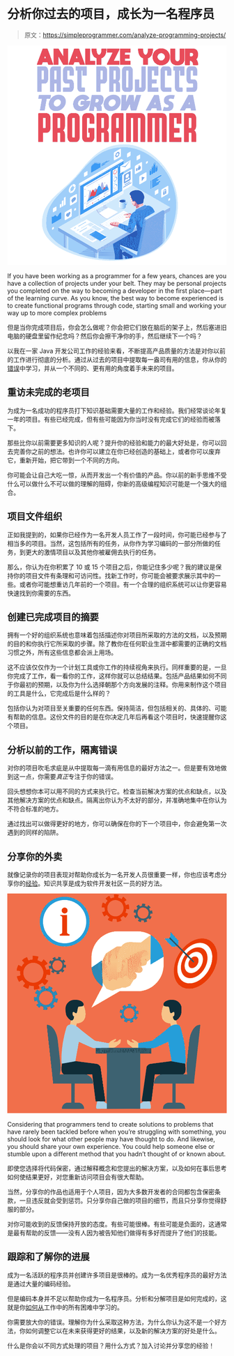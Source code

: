 # 分析你过去的项目，成长为一名程序员

> 原文：<https://simpleprogrammer.com/analyze-programming-projects/>

![](img/8d40d06c94f30ea30ba304d06ee86220.png)

If you have been working as a programmer for a few years, chances are you have a collection of projects under your belt. They may be personal projects you completed on the way to becoming a developer in the first place—part of the learning curve. As you know, the best way to become experienced is to create functional programs through code, starting small and working your way up to more complex problems

但是当你完成项目后，你会怎么做呢？你会把它们放在脑后的架子上，然后塞进旧电脑的硬盘里留作纪念吗？然后你会擦干净你的手，然后继续下一个吗？

以我在一家 Java 开发公司工作的经验来看，不断提高产品质量的方法是对你以前的工作进行彻底的分析。通过从过去的项目中提取每一盎司有用的信息，你从你的[错误](https://simpleprogrammer.com/first-year-programmer-mistakes/)中学习，并从一个不同的、更有用的角度着手未来的项目。

## 重访未完成的老项目

为成为一名成功的程序员打下知识基础需要大量的工作和经验。我们经常谈论年复一年的项目。有些已经完成，但有些可能因为你当时没有完成它们的经验而被落下。

那些比你以前需要更多知识的人呢？提升你的经验和能力的最大好处是，你可以回去完善你之前的想法。也许你可以建立在你已经创造的基础上，或者你可以废弃它，重新开始，把它带到一个不同的方向。

你可能会让自己大吃一惊，从而开发出一个有价值的产品。你以前的新手思维不受什么可以做什么不可以做的理解的阻碍，你新的高级编程知识可能是一个强大的组合。

## 项目文件组织

正如我提到的，如果你已经作为一名开发人员工作了一段时间，你可能已经参与了相当多的项目。当然，这包括所有的任务，从你作为学习编码的一部分所做的任务，到更大的激情项目以及其他你被雇佣去执行的任务。

那么，你认为在你积累了 10 或 15 个项目之后，你能记住多少呢？我的建议是保持你的项目文件有条理和可访问性。找新工作时，你可能会被要求展示其中的一些。或者你可能想重访几年前的一个项目。有一个合理的组织系统可以让你更容易快速找到你需要的东西。

## 创建已完成项目的摘要

拥有一个好的组织系统也意味着包括描述你对项目所采取的方法的文档，以及预期的目的和你执行它所采取的步骤。除了教你在任何职业生涯中都需要的正确的文档习惯之外，所有这些信息都会派上用场。

这不应该仅仅作为一个计划工具或你工作的持续视角来执行。同样重要的是，一旦你完成了工作，看一看你的工作，这样你就可以总结结果。包括产品结果如何不同于你最初的预期，以及你为什么选择朝那个方向发展的注释。你用来制作这个项目的工具是什么，它完成后是什么样的？

包括你认为对项目至关重要的任何东西。保持简洁，但包括相关的、具体的、可能有帮助的信息。这份文件的目的是在你决定几年后再看这个项目时，快速提醒你这个项目。

## 分析以前的工作，隔离错误

对你的项目吹毛求疵是从中提取每一滴有用信息的最好方法之一。但是要有效地做到这一点，你需要*真正*专注于你的错误。

回头想想你本可以用不同的方式来执行它。检查当前解决方案的优点和缺点，以及其他解决方案的优点和缺点。隔离出你认为不太好的部分，并准确地集中在你认为不符合标准的地方。

通过找出可以做得更好的地方，你可以确保在你的下一个项目中，你会避免第一次遇到的同样的陷阱。

## 分享你的外卖

就像记录你的项目表现对帮助你成长为一名开发人员很重要一样，你也应该考虑分享你的[经验](http://www.amazon.com/exec/obidos/ASIN/0596809484/makithecompsi-20)。知识共享是成为软件开发社区一员的好方法。

![](img/2d5518365441acedaff094c540c5145c.png)

Considering that programmers tend to create solutions to problems that have rarely been tackled before when you’re struggling with something, you should look for what other people may have thought to do. And likewise, you should share your own experience. You could help someone else or stumble upon a different method that you hadn’t thought of or known about.

即使您选择将代码保密，通过解释概念和您提出的解决方案，以及如何在事后思考如何使结果更好，对您重新访问项目会有很大帮助。

当然，分享你的作品也适用于个人项目，因为大多数开发者的合同都包含保密条款，一旦违反就会受到惩罚。只分享你自己做的项目的细节，而且只分享你觉得舒服的部分。

对你可能收到的反馈保持开放的态度。有些可能很棒。有些可能是负面的，这通常是最有帮助的反馈——没有人因为被告知他们做得有多好而提升了他们的技能。

## 跟踪和了解你的进展

成为一名活跃的程序员并创建许多项目是很棒的。成为一名优秀程序员的最好方法是通过大量的编码经验。

但是编码本身并不足以帮助你成为一名程序员。分析和分解项目是如何完成的，这就是你[如何从](https://simpleprogrammer.com/growing-programmer-struggle/)工作中的所有困难中学习的。

你需要放大你的错误。理解你为什么采取这种方法，为什么你认为这不是一个好方法，你如何调整它以在未来获得更好的结果，以及新的解决方案的好处是什么。

什么是你会以不同方式处理的项目？用什么方式？加入讨论并分享您的经验！